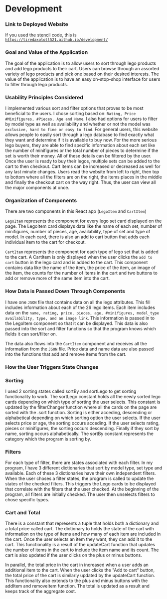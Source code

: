 # Development

### Link to Deployed Website
If you used the stencil code, this is [`https://tiredaxolotl521.github.io/development/`](https://tiredaxolotl521.github.io/development/)

### Goal and Value of the Application
The goal of the application is to allow users to sort through lego products and add lego products to their cart. Users can browse through an assorted variety of lego products and pick one based on their desired interests. The value of the application is to have an easy  on-stop-shop interface for users to filter through lego products. 

### Usability Principles Considered
I implemented various sort and filter options that proves to be most beneficial to the users. I chose sorting based on: `Rating, Price #Minifigures, #Pieces, Age and Name`. I also had options for users to filter by model type as well as availability and whether or not the model was `exclusive, hard to fine or easy to find`. For general users, this website allows people to easily sort through a lego database to find exactly what they want and determine if it is available to buy now. For the more serious lego buyers, they are able to find specific information about each set like the number of minifigures or the total number of pieces to determine if the set is worth their money. All of these details can be filtered by the user. Once the user is ready to buy their legos, multiple sets can be added to the cart to then checkout. Cart items can be increased or decreased as well for any last minute changes. Users read the website from left to right, then top to bottom where all the filters are on the right, the items places in the middle and finally the checkout cart on the way right. Thus, the user can view all the major components at once. 

### Organization of Components
There are two components in this React app (`LegoItem` and `CartItem`)

`LegoItem` represents the component for every lego set card displayed on the page. The LegoItem card displays data like the name of each set, number of minifigures, number of pieces, age, availability, type of set and type of model. In each card, there is also an add to cart button that adds each individual item to the cart for checkout.

`CartItem` represents the component for each type of lego set that is added to the cart. A CartItem is only displayed when the user clicks the `add to cart` button in the lego card and is added to the cart. This component contains data like the name of the item, the price of the item, an image of the item, the counts for the number of items in the cart and two buttons to add or remove more of the same item into the cart.

### How Data is Passed Down Through Components
I have one `JSON` file that contains data on all the lego attributes. This fill includes information about each of the 26 lego items. Each item includes data on the `name, rating, price, pieces, age, #minifigures, model_type availability, type, and an image link`. This information is passed in to the LegoItem component so that it can be displayed. This data is also passed into the sort and filter functions so that the program knows which fields it can sort/filter on. 

The data also flows into the `CartItem` component and receives all the information from the `JSON` file. Price data and name data are also passed into the functions that add and remove items from the cart. 

### How the User Triggers State Changes

### Sorting
I used 2 sorting states called sortBy and sortLego to get sorting functionality to work. The sortLego constant holds all the newly sorted lego cards depending on which type of sorting the user selects. This constant is updated by the filterChanger function where all the cards on the page are sorted with the .sort function. Sorting is either acceding, descending or alphabetical depending on which sorting option the user selects. If the user selects price or age, the sorting occurs acceding. If the user selects rating, pieces or minifigures, the sorting occurs descending. Finally if they sort by name, sorting occurs alphabetically. The sortBy constant represents the category which the program is sorting by.

### Filters
For each type of filter, there are states associated with each filter. In my program, I have 3 different dictionaries that sort by model type, set type and available. Each of these 3 dictionaries have their own independent filters. When the user choses a filter states, the program is called to update the states of the checked filters. This triggers the Lego cards to be displayed that correlate with the filters that the user checked. At the beginning of the program, all filters are initially checked. The user then unselects filters to chose specific types.

### Cart and Total
There is a constant that represents a tuple that holds both a dictionary and a total price called cart. The  dictionary to holds the state of the cart with information on the type of items and how many of each item are included in the cart. Once the user selects an item they want, they can add it to the cart. This functionality is a result of the updateCart function that updates the number of items in the cart to include the item name and its count. The cart is also updated if the user clicks on the plus or minus buttons. 

In parallel, the total price in the cart in increased when a user adds an additional item to the cart. When the user clicks the "Add to cart" button, the total price of the cart is similarly updated by the updateCart function. This functionality also extends to the plus and minus buttons with the addItem and removeItem function. The total is updated as a result and keeps track of the aggregate cost.
